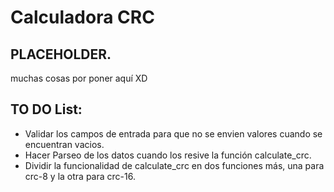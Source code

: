 # Calculadora CRC

## PLACEHOLDER.

muchas cosas por poner aquí XD

## TO DO List:

* Validar los campos de entrada para que no se envien valores cuando se encuentran vacios.
* Hacer Parseo de los datos cuando los resive la función calculate_crc.
* Dividir la funcionalidad de calculate_crc en dos funciones más, una para crc-8 y la otra para crc-16.
